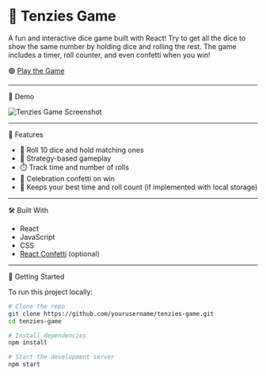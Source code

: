 # 🎲 Tenzies Game

A fun and interactive dice game built with React! Try to get all the dice to show the same number by holding dice and rolling the rest. The game includes a timer, roll counter, and even confetti when you win!

🟢 [Play the Game](https://tenzies2025.netlify.app/)

---

📸 Demo

![Tenzies Game Screenshot](./screenshot.png) <!-- Add a screenshot file or replace with a URL -->

---

🚀 Features

- 🎲 Roll 10 dice and hold matching ones
- 🧠 Strategy-based gameplay
- ⏱️ Track time and number of rolls
- 🎉 Celebration confetti on win
- 💾 Keeps your best time and roll count (if implemented with local storage)

---

🛠️ Built With

- React
- JavaScript
- CSS
- [React Confetti](https://www.npmjs.com/package/react-confetti) (optional)

---

📂 Getting Started

To run this project locally:

```bash
# Clone the repo
git clone https://github.com/yourusername/tenzies-game.git
cd tenzies-game

# Install dependencies
npm install

# Start the development server
npm start
